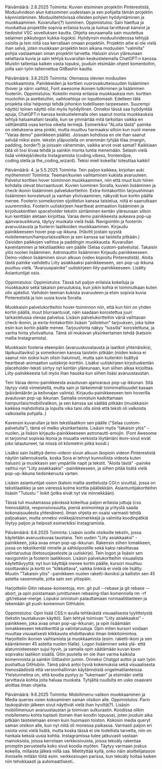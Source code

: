 Päivämäärä: 2.6.2025
Toiminta: Kuvien etsiminen projektiin Pinterestistä, Moduulivideon alun katsominen uudestaan ja sen pohjalta tämän projektin käynnistäminen. Moduulitehtövissä olleiden pohjien hyödyntäminen ja muokkaaminen. Kuvarullan(?) luominen.
Oppimistulos: Sain haettua ja muokattua projektille sopivia erilaisia kuvia ja luotua tarvittavat kansiot ja tiedostot VSC sovelluksen kautta. Ohjeita seuraamalla sain muutettua selaimen pikkulogon kukka-logoksi. Hyödynsin moduulivideossa tehtyjä osioita ja tein niitä osa kerrallaan omaan projektiin. Projektin aihe ei ole vielä ihan selvä, joten muokkaan projektin teon aikana moduulien "valmiita" pohjia vastaamaan oman projektin tarvetta. Halusin sivun yläreunaan selattavia kuvia ja sain tehtyä kuvarullan keskustelemalla ChatGPT:n kanssa. Muistin tallentaa kaiken vasta lopuksi, jouduin etsimään ohjeet komentoihin, joilla sain työn tallennettua GitBashin kautta.


Päivämäärä: 3.6.2025
Toiminta: Olemassa olevien moduulien muokkaamista. Painikkeiden ja korttien vuorovaikutteisuuden lisääminen (hover ja värin vaihto), Font awesome ikonien tutkiminen ja lisääminen footeriin.
Oppimistulos: Kokeilin monia erilaisia muokkauksia mm. korttien muotoihin ja asetteluihin, vaihtoehtoja on loputtomasti. Edelleen tätä projektia olisi helpompi tehdä johonkin todelliseen tarpeeseen. Suurempi näyttö/ toinen näyttö olisi myös hyödyllinen. Onneksi tässä saa hyödyntää apuja, ChatGPT:n kanssa keskustelemalla olen saanut monia muokkauksia tehtyä haluamallani tavalla, kun se ymmärtää mitä tarkoitan vaikka en välttämättä osaa kertoa oikeita termejä. Esimerkiksi "ALoita tästä" painike on oletuksena aina pinkki, mutta muuttuu harmaaksi silloin kun nuoli menee "Varaa demo" painikkeen päälle). Joissain kohdissa en ole ihan saanut selvää miksi esim. tekstin yläpuolella on enemmän tyhjää tilaa (margin, padding, border?) ja joissain vähemmän, vaikka arvot ovat samat? Kaikkiaan tätä oli tosi kivaa tehdä ja sainkin monta tuntia menemään. Selasin vielä lisää vinkkejä/ideoita Instagramista (coding.vibess, frontendjoe, coding.stella ja the_coding_wizard). Tekisi mieli kokeilla/ toteuttaa kaikki!

Päivämäärä: 4. ja 5.5.2025 
Toiminta: Tein paljon kaikkea, kirjoitan auki myöhemmin!
Toiminta: Teeman/kuvien vaihtaminen kukista avaruuteen. Palvelut korttien hover toiminnon muokkaaminen, niin että muut kuin hiiren kohdalla olevat blurraantuvat. Kuvien luominen Soralla, kuvien lisääminen ja check-ikonin lisääminen palvelukortteihin.  Extra-hintakorttiin tarjoushinnan lisääminen korostetusti ja vanhan yliviivaaminen, näkyvät kun kortin päälle menee. Footerin someikonien sijoittelun kanssa taistelua, niitä ei saanutkaan suuremmiksi. Footerin uutiskirjeen heartbeat animaation lisääminen ja kirjoituskenttien spaceholder tekstin siirtäminen kentän yläreunaan silloin kun kenttään aletaan kirjoittaa. Varaa demo painikkeesta aukeava pop-up ajanvarausikkuna, täytyy muokata vielä lisää. Navigointiin ja footeriin avaruustausta ja footerin laatikoiden muokkaaminen. Kirjaudu painikkeeseen hover pop-up ikkuna. (Hävitti jostain syystä mobilemenun/hampurlaisvalikon ja sen kanssa sai taistella pitkään.) Osioiden paikkojen vaihtoa ja paddingin muokkausta. Kuvarullan kaventaminen ja tekstilaatikko sen päälle (Selaa custom-palveluita). Takaisin ylös nuolen lisääminen. Astronauttin lisääminen Kirjaudu painikkeeseen. Demo-videon lisääminen sivun alkuun (video kopioitu Pinterestistä). Aloita tästä painike vaihdettu Liity asiakkaaksi painikkeeseen, sen pop-up ikkuna puuttuu vielä. "Avaruuspainike" uutiskirjeen liity-painikkeeseen. Lisätty Asiantuntijat osio.

Oppimistulos: Oppimistulos:
Tässä tuli paljon erilaisia kokeiluja ja muokkauksi sekä takaisin peruutuksia, kun jokin kohta ei toiminutkaan kuten olin ajatellut. Vaihdoin teeman kukista avaruuteen ja etsin sopivia kuvia Pinterestistä ja loin uusia kuvia Soralla. 

Muokkaisin palvelukortteihin hover-toiminnon niin, että kun hiiri on yhden kortin päällä, muut blurraantuvat, näin saadaan korostettua juuri tarkastelussa olevaa palvelua. Lisäsin palvelukortteihin väriä vaihtavan check-ikonin, ja exrta-hintakorttiin lisäsin "piilotetun" tarjouksen, joka tulee esiin kun kortin päälle menee. Tarjoushinta näkyy "tussilla" korostettuna, ja vanha hinta yliviivattuna. Tämä oli mukavan yksinkertainen tehdä (katsoin mallia Instagramista).

Muokkasin footeria eteenpäin (avaruuskuvatausta ja laatikot yhtenäisikisi, läpikuultaviksi) ja someikonien kanssa taistelin pitkään (niiden kokoa ei saanut niin isoksi kuin olisin halunnut), mutta sain kuitenkin lisättyä heartbeat-animaation uutiskirje-korttiin. Lisäksi uutiskirjeen kirjoituskentän placeholder-teksti siirtyy nyt kentän yläreunaan, kun siihen alkaa kirjoittaa. Liity-painikkeesta tuli myös ihan hauska kun siihen lisäsi avaruustaustan.

Tein Varaa demo-painikkeesta avautuvan ajanvaraus pop-up ikkunan. Sitä täytyy vielä viimeistellä, mutta sain jo tärkeimmät toiminnallisuudet kasaan (päivämäärän ja kellonajan valinta). Kirjaudu-painikkeeseen tein hoverilla avautuvan pop-up ikkunan.  Samalla onnistuin kadottamaan hampurilais/mobiilivalikon, ja sen kanssa sai säätää pitkään (muokkaisin kaikkea mahdollista ja lopulta vika taisi olla siinä että teksti oli valkoista valkoisella pohjalla..)

Kavensin kuvarullan ja tein tekstilaatikon sen päälle ("Selaa custom-palveluita"), tämä oli melko yksinkertaista. Lisäsin myös "takaisin ylös" -nuolen, ja lisäsin kirjaudu-painikkeeseen astronautti-emojin. (Font Awesome ei tarjonnut sopivaa ikonia ja muualta verkosta löytämäni ikoni-sivut eivät joko latautuneet, tai niissä oli kilometrin pitkä koodi.)

Lisäksi sain lisättyä demo-videon sivun alkuun (kopioin videon Pinterestistä näytön tallennuksella, koska Sora ei tehnyt kunnollista videota kuten halusin) ja muokkasin sen ympärille napit ja tekstit. "Aloita tästä" -painike vaihtui nyt "Liity asiakkaaksi" -painikkeeseen, ja siihen pitää lisätä vielä pop-up-ikkuna tiedonkeruuta varten. 

Lisäsin asiantuntijat-osion (katoin mallia asettelusta CGI:n sivuilta), jossa on tekstilaatikko ja sen vieressä kolme korttia päällekkäin. Asiantuntijakortteihin lisäsin "Tutustu " linkit (jotka eivät nyt vie minnekkään).

Tässä tuli muutamassa päivässä kokeiltua paljon erilaisia juttuja (css hienosäätöä, responsiivisuutta, pieniä animointeja ja yritystä saada kokonaisuudesta yhtenäinen). Ilman ohjeita en osaisi varmasti tehdä paljoakaan, mutta onneksi vinkkejä/esimerkkejä ja valmiita koodinpätkiä löytyy paljon ja helposti esimerkiksi Instagramista. 

Päivämäärä: 6.6.2025
Toiminta: Lisäsin isoille otsikoille tekstin, jossa käytetään avaruuskuvaa taustana. Tein uuden "Liity asiakkaaksi" -painikkeen, joka avaa oman pop-up-ikkunan. Rakensin siihen lomakkeen, jossa on tekstikentät nimelle ja sähköpostille sekä kaksi raksittavaa valintaruutua (tietosuojaseloste ja uutiskirje). Tein logon ja lisäsin sen navigointiin ja footerin laatikkoon. Lisäsin palvelukortteihin visuaalista käytettävyyttä: nyt kun käyttäjä menee kortin päälle, kursori muuttuu osoittavaksi ja kortti on "klikkattava", vaikka linkkiä ei vielä ole lisätty. Muutin "Takaisin ylös" -painikkeen nuolen raketti-ikoniksi ja kallistin sen 45 astetta vasemmalle, jotta sain sen ylöspäin.

Harjoittelin Gitin rebase-komentoja, mm. git pull --rebase ja git rebase --abort, ja opin poistamaan jumittuneen rebasing-tilan komennolla rm -rf .git/rebase-merge. Lopuksi onnistuin palauttamaan normaalitilanteen ja tekemään git push-komennon GitHubiin.

Oppimistulos: Opin lisää CSS:n avulla tehtävästä visuaalisesta tyylittelystä (tekstin taustakuvan käyttö). Sain tehtyä toimivan "Liity asiakkaaksi" -painikkeen, joka avaa oman pop-up-ikkunan, ja opin lisäämään lomakkeeseen  tekstikenttiä ja valintaruutuja. Opin miten kursori voidaan muuttaa visuaalisesti klikkausta ehdottavaksi ilman linkkitoimintoa. Harjoittelin ikonien vaihtamista ja muokkaamista (esim. raketti-ikoni ja sen kääntäminen 45 astetta nuolen tilalle). Logon lisääminen sekä ylä- että alatunnisteeseen sujui hyvin, ja samalla opin säätämään kuvan koon sopivaksi laatikon sisällä.
Gitin puolella en ole ihan varma kaikista komennoista ja sainkin Gitbashin jumiin. Onneksi Chatgpt auttoi ja sain työn pushattua GitHubiin. Tämä päivä antoi hyviä kokemuksia sekä visuaalisesta hienosäädöstä että versionhallinnan käytännöistä ongelmatilanteissa. Yleistunnelma on, että koodia pystyy jo "lukemaan" ja etsimään sieltä tarvittavia kohtia joita haluaa muokata. Tyhjältä ruudulta en usko osaavani aloittaa ilman ohjeita. 

Päivämäärä: 9.6.2025
Toiminta: Mobiilimenu-valikon muokkaaminen ja Media queries osien kokoaminen saman otsikon alle.
Oppimistulos: Parin taukopäivän jälkeen sivut näyttivät vielä ihan hyviltä(?). Lisäsin mobiilimenuun avaruustaustan ja toimivan sulkurastin. Koodissa olikin mobilemenu kohta tuplasti (toinen ihan koodin lopussa), joten jouduin aika pitkään taistelemaan ennen kuin huomasin toiston. Kokosin media queryt saman otsikon alle, kun nyt niitä oli monessa paikassa. Varmasti paljon eri osiota voisi vielä lisätä, mutta koska tässä ei ole todellista tarvetta, niin on hankala keksiä uusia kohtia. Instagramissa tulee jatkuvasti vastaan mainoksista, joissa kerrotaan verkkosivuista, joissa tekoäly rakentaa promptin perusteella koko sivut koodia myöten. Täytyy varmaan joskus kokeilla, millaista jälkeä niillä saa. Mietityttää kyllä, onko näin aloittelijatason ihmiselle mitään töitä esim. verkkosivujen parissa, kun tekoäly hoitaa kaiken niin tehokkaasti ja automaattisesti..  
